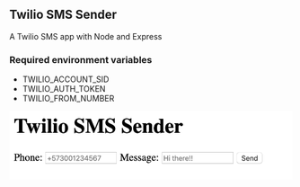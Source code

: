 ## Twilio SMS Sender

A Twilio SMS app with Node and Express

### Required environment variables
- TWILIO_ACCOUNT_SID
- TWILIO_AUTH_TOKEN
- TWILIO_FROM_NUMBER

![App Screenshot](/docs/img/app-screenshot.png?raw=true "App Screenshot")